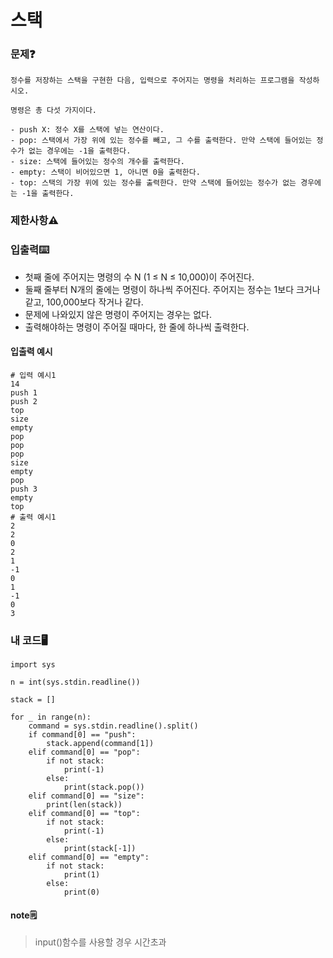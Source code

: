 # 스택

### 문제❓
```
정수를 저장하는 스택을 구현한 다음, 입력으로 주어지는 명령을 처리하는 프로그램을 작성하시오.

명령은 총 다섯 가지이다.

- push X: 정수 X를 스택에 넣는 연산이다.
- pop: 스택에서 가장 위에 있는 정수를 빼고, 그 수를 출력한다. 만약 스택에 들어있는 정수가 없는 경우에는 -1을 출력한다.
- size: 스택에 들어있는 정수의 개수를 출력한다.
- empty: 스택이 비어있으면 1, 아니면 0을 출력한다.
- top: 스택의 가장 위에 있는 정수를 출력한다. 만약 스택에 들어있는 정수가 없는 경우에는 -1을 출력한다.
```

### 제한사항⚠️


### 입출력⌨️
* 첫째 줄에 주어지는 명령의 수 N (1 ≤ N ≤ 10,000)이 주어진다.
* 둘째 줄부터 N개의 줄에는 명령이 하나씩 주어진다. 주어지는 정수는 1보다 크거나 같고, 100,000보다 작거나 같다.
* 문제에 나와있지 않은 명령이 주어지는 경우는 없다.
* 출력해야하는 명령이 주어질 때마다, 한 줄에 하나씩 출력한다.


#### 입출력 예시
```
# 입력 예시1
14
push 1
push 2
top
size
empty
pop
pop
pop
size
empty
pop
push 3
empty
top
# 출력 예시1
2
2
0
2
1
-1
0
1
-1
0
3
```

### 내 코드🖥️
```
import sys

n = int(sys.stdin.readline())

stack = []

for _ in range(n):
    command = sys.stdin.readline().split()
    if command[0] == "push":
        stack.append(command[1])
    elif command[0] == "pop":
        if not stack:
            print(-1)
        else:
            print(stack.pop())
    elif command[0] == "size":
        print(len(stack))
    elif command[0] == "top":
        if not stack:
            print(-1)
        else:
            print(stack[-1])
    elif command[0] == "empty":
        if not stack:
            print(1)
        else:
            print(0)
```

#### note🗒️
> input()함수를 사용할 경우 시간초과
